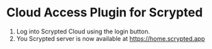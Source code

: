# Cloud Access Plugin for Scrypted

1. Log into Scrypted Cloud using the login button.
2. You Scrypted server is now available at https://home.scrypted.app
